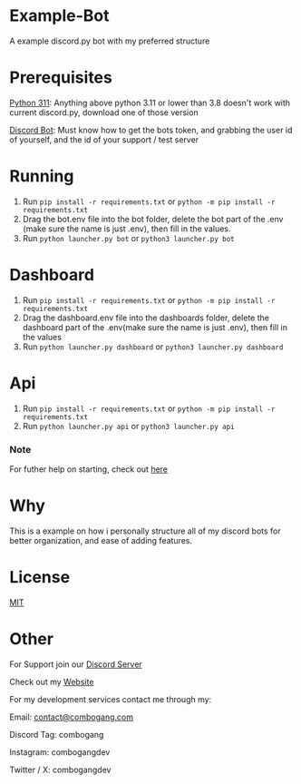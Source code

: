 # Example-Bot
A example discord.py bot with my preferred structure

# Prerequisites
[Python 311](https://www.python.org/downloads/release/python-3116/): Anything above python 3.11 or lower than 3.8 doesn't work with current discord.py, download one of those version

[Discord Bot](https://discord.com/developers/applications): Must know how to get the bots token, and grabbing the user id of yourself, and the id of your support / test server

# Running
1. Run ```pip install -r requirements.txt``` or ```python -m pip install -r requirements.txt```
2. Drag the bot.env file into the bot folder, delete the bot part of the .env (make sure the name is just .env), then fill in the values.
3. Run ```python launcher.py bot``` or ```python3 launcher.py bot```

# Dashboard
1. Run ```pip install -r requirements.txt``` or ```python -m pip install -r requirements.txt```
2. Drag the dashboard.env file into the dashboards folder, delete the dashboard part of the .env(make sure the name is just .env), then fill in the values
3. Run ```python launcher.py dashboard``` or ```python3 launcher.py dashboard```
# Api
1. Run ```pip install -r requirements.txt``` or ```python -m pip install -r requirements.txt```
2.  Run ```python launcher.py api``` or ```python3 launcher.py api```

### Note
For futher help on starting, check out [here](./HELP.md)

# Why
This is a example on how i personally structure all of my discord bots for better organization, and ease of adding features.

# License
[MIT](https://opensource.org/license/mit/)

# Other
For Support join our [Discord Server](https://discord.gg/VydyERgcxR)

Check out my [Website](https://combogang.com)

For my development services contact me through my:

Email: contact@combogang.com

Discord Tag: combogang

Instagram: combogangdev

Twitter / X: combogangdev